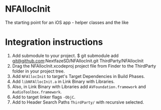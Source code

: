 NFAllocInit
===========

The starting point for an iOS app - helper classes and the like

Integration instructions
========================

1. Add submodule to your project.
    $ git submodule add git@github.com:NextfazeSD/NFAllocInit.git ThirdParty/NFAllocInit
2. Drag the NFAllocInit.xcodeproj project file from Finder to the ThirdParty folder in your project tree.
3. Add `NFAllocInit` to target's Target Dependencies in Build Phases. 
4. Add `libNFAllocInit.a` in Link Binary with Libraries.
5. Also, in Link Binary with Libraries add `AVFoundation.framework` and `AudioToolbox.framework`.
6. Add to target linker flags `-ObjC`.
7. Add to Header Search Paths `ThirdParty/` with recursive selected.